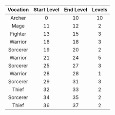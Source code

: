 | Vocation           | Start Level   | End Level   | Levels   |
| :----------------: | :-----------: | :---------: | :------: |
| Archer             | 0             | 10          | 10       |
| Mage               | 11            | 12          | 2        |
| Fighter            | 13            | 15          | 3        |
| Warrior            | 16            | 18          | 3        |
| Sorcerer           | 19            | 20          | 2        |
| Warrior            | 21            | 24          | 5        |
| Sorcerer           | 25            | 27          | 3        |
| Warrior            | 28            | 28          | 1        |
| Sorcerer           | 29            | 31          | 3        |
| Thief              | 32            | 33          | 2        |
| Sorcerer           | 34            | 35          | 2        |
| Thief              | 36            | 37          | 2        |